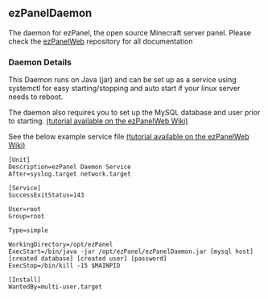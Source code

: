 ## ezPanelDaemon

The daemon for ezPanel, the open source Minecraft server panel. Please check the
[ezPanelWeb](https://github.com/elian1203/ezPanelWeb) repository for all documentation

### Daemon Details

This Daemon runs on Java (jar) and can be set up as a service using systemctl for easy starting/stopping and auto start
if your linux server needs to reboot.

The daemon also requires you to set up the MySQL database and user prior to starting.
[(tutorial available on the ezPanelWeb Wiki)](https://github.com/elian1203/ezPanelWeb/wiki/MySQL-Set-Up)

See the below example service
file [(tutorial available on the ezPanelWeb Wiki)](https://github.com/elian1203/ezPanelWeb/wiki/Daemon-Installation)

```shell
[Unit]
Description=ezPanel Daemon Service
After=syslog.target network.target

[Service]
SuccessExitStatus=143

User=root
Group=root

Type=simple

WorkingDirectory=/opt/ezPanel
ExecStart=/bin/java -jar /opt/ezPanel/ezPanelDaemon.jar [mysql host] [created database] [created user] [password]
ExecStop=/bin/kill -15 $MAINPID

[Install]
WantedBy=multi-user.target
```